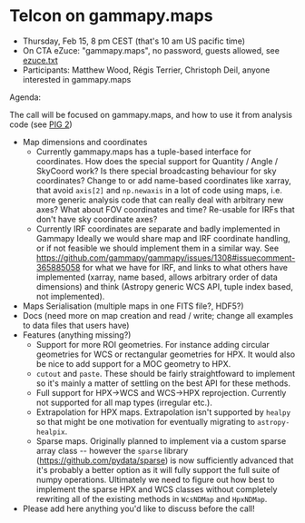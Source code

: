 # Telcon on gammapy.maps

* Thursday, Feb 15, 8 pm CEST (that's 10 am US pacific time)
* On CTA eZuce: "gammapy.maps", no password, guests allowed, see [ezuce.txt](ezuce.txt)
* Participants: Matthew Wood, Régis Terrier, Christoph Deil, anyone interested in gammapy.maps

Agenda:

The call will be focused on gammapy.maps, and how to use it from analysis code (see [PIG 2](https://github.com/gammapy/gammapy/pull/1277))

* Map dimensions and coordinates
  * Currently gammapy.maps has a tuple-based interface for coordinates.
    How does the special support for Quantity / Angle / SkyCoord work?
    Is there special broadcasting behaviour for sky coordinates?
    Change to or add name-based coordinates like xarray, that avoid `axis[2]` and `np.newaxis` in a lot of code using maps,
    i.e. more generic analysis code that can really deal with arbitrary new axes?
    What about FOV coordinates and time?
    Re-usable for IRFs that don't have sky coordinate axes?
  * Currently IRF coordinates are separate and badly implemented in Gammapy
    Ideally we would share map and IRF coordinate handling, or if not feasible we should implement them in a similar way.
    See https://github.com/gammapy/gammapy/issues/1308#issuecomment-365885058 for what we have for IRF,
    and links to what others have implemented (xarray, name based, allows arbitrary order of data dimensions) and think (Astropy generic WCS API, tuple index based, not implemented).
* Maps Serialisation (multiple maps in one FITS file?, HDF5?)
* Docs (need more on map creation and read / write; change all examples to data files that users have)
* Features (anything missing?)
  * Support for more ROI geometries.  For instance adding circular geometries for WCS or rectangular geometries for HPX.  It would also be nice to add support for a MOC geometry to HPX.
  * `cutout` and `paste`.  These should be fairly straightfoward to implement so it's mainly a matter of settling on the best API for these methods.
  * Full support for HPX->WCS and WCS->HPX reprojection.  Currently not supported for all map types (irregular etc.).  
  * Extrapolation for HPX maps.  Extrapolation isn't supported by `healpy` so that might be one motivation for eventually migrating to `astropy-healpix`.
  * Sparse maps.  Originally planned to implement via a custom sparse array class -- however the `sparse` library (https://github.com/pydata/sparse) is now sufficiently advanced that it's probably a better option as it will fully support the full suite of numpy operations.  Ultimately we need to figure out how best to implement the sparse HPX and WCS classes without completely rewriting all of the existing methods in `WcsNDMap` and `HpxNDMap`.  
* Please add here anything you'd like to discuss before the call!
